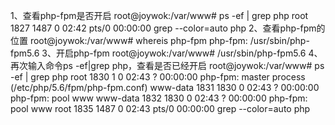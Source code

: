 1、查看php-fpm是否开启
root@joywok:/var/www# ps -ef | grep php
root        1827    1487  0 02:42 pts/0    00:00:00 grep --color=auto php
2、查看php-fpm的位置
root@joywok:/var/www# whereis php-fpm
php-fpm: /usr/sbin/php-fpm5.6
3、开启php-fpm
root@joywok:/var/www# /usr/sbin/php-fpm5.6
4、再次输入命令ps -ef|grep php，查看是否已经开启
root@joywok:/var/www# ps -ef | grep php
root        1830       1  0 02:43 ?        00:00:00 php-fpm: master process (/etc/php/5.6/fpm/php-fpm.conf)
www-data    1831    1830  0 02:43 ?        00:00:00 php-fpm: pool www
www-data    1832    1830  0 02:43 ?        00:00:00 php-fpm: pool www
root        1835    1487  0 02:43 pts/0    00:00:00 grep --color=auto php